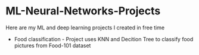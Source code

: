 # ML-Neural-Networks-Projects
Here are my ML and deep learning projects I created in free time

- Food classification - Project uses KNN and Decition Tree to classify food pictures from Food-101 dataset
